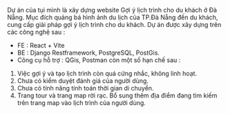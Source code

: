 Dự án của tụi mình là xây dựng website Gợi ý lịch trình cho du khách ở Đà Nẵng. Mục đích quảng bá hình ảnh du lịch của TP.Đà Nẵng đến du khách, cung cấp giải pháp gợi ý lịch trình cho du khách.
Dự án được xây dựng trên các công nghệ sau : 
- FE : React + Vite
- BE : Django Restframework, PostgreSQL, PostGis.
- Công cụ hỗ trợ : QGis, Postman
còn một số hạn chế sau : 
1. Việc gợi ý và tạo lịch trình còn quá cứng nhắc, không linh hoạt.
2. Chưa có kiểm duyệt đánh giá của người dùng.
3. Chưa có tính năng tính toán thời gian di chuyển.
4. Trang tour và trang map rời rạc. Bổ sung thêm địa điểm đang tìm kiếm trên trang map vào lịch trình của người dùng.

